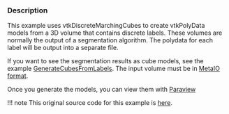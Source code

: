 ### Description

This example uses vtkDiscreteMarchingCubes to create vtkPolyData models from a 3D volume that contains
discrete labels. These volumes are normally the output of a
segmentation algorithm. The polydata for each label will be output
into a separate file.

If you want to see the segmentation results as
cube models, see the example [GenerateCubesFromLabels](../GenerateCubesFromLabels).
The input volume must be in [MetaIO format](http://www.vtk.org/Wiki/MetaIO/Documentation).

Once you generate the models, you can view them with [Paraview](http://paraview.org)

!!! note
    This original source code for this example is [here](https://gitlab.kitware.com/vtk/vtk/blob/395857190c8453508d283958383bc38c9c2999bf/Examples/Medical/Cxx/GenerateModelsFromLabels.cxx).
